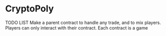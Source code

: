 # CryptoPoly
TODO LIST
Make a parent contract to handle any trade, and to mix players.
Players can only interact with their contract.
Each contract is a game
